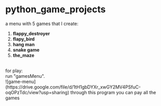 # python_game_projects
a menu with 5 games that I create: 
1. **flappy_destroyer<br />**
2. **flapy_bird<br />**
3. **hang man<br />**
4. **snake game<br />**
5. **the_maze<br />**                      
<br />
for play:<br />
run "gamesMenu".<br />
![game-menu](https://drive.google.com/file/d/1tH1gbDYXr_xwGY2MV4PSfuC-oqOPzTdc/view?usp=sharing)
through this program you can pay all the games<br />

